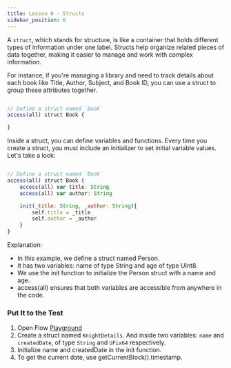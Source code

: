 ```yaml
---
title: Lesson 6 - Structs
sidebar_position: 6
---
```


A `struct`, which stands for structure, is like a container that holds different types of information under one label. Structs help organize related pieces of data together, making it easier to manage and work with complex information.

For instance, if you're managing a library and need to track details about each book like Title, Author, Subject, and Book ID, you can use a struct to group these attributes together.

```jsx

// Define a struct named `Book`
access(all) struct Book {

}

```

Inside a struct, you can define variables and functions. Every time you create a struct, you must include an initializer to set initial variable values. Let's take a look:

```jsx

// Define a struct named `Book`
access(all) struct Book {
    access(all) var title: String
    access(all) var author: String

    init(_title: String, _author: String){
        self.title = _title
        self.author = _author
    }
}

```

Explanation:

- In this example, we define a struct named Person.
- It has two variables: name of type String and age of type UInt8.
- We use the init function to initialize the Person struct with a name and age.
- access(all) ensures that both variables are accessible from anywhere in the code.

### Put It to the Test

1. Open Flow [Playground](https://play.flow.com/)
2. Create a struct named `KnightDetails`. And inside two variables: `name` and `createdDate`, of type `String` and `UFix64` respectively.
3. Initialize name and createdDate in the init function.
4. To get the current date, use getCurrentBlock().timestamp.
